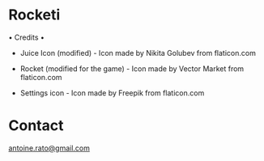 # Rocketi

• Credits •

- Juice Icon (modified) -
Icon made by Nikita Golubev from flaticon.com 

- Rocket (modified for the game) -
Icon made by Vector Market from flaticon.com 

- Settings icon - 
Icon made by Freepik from flaticon.com

# Contact
antoine.rato@gmail.com
